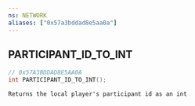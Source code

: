 ```yaml
---
ns: NETWORK
aliases: ["0x57a3bddad8e5aa0a"]
---
```

## PARTICIPANT_ID_TO_INT

```c
// 0x57A3BDDAD8E5AA0A
int PARTICIPANT_ID_TO_INT();
```

```
Returns the local player's participant id as an int
```
